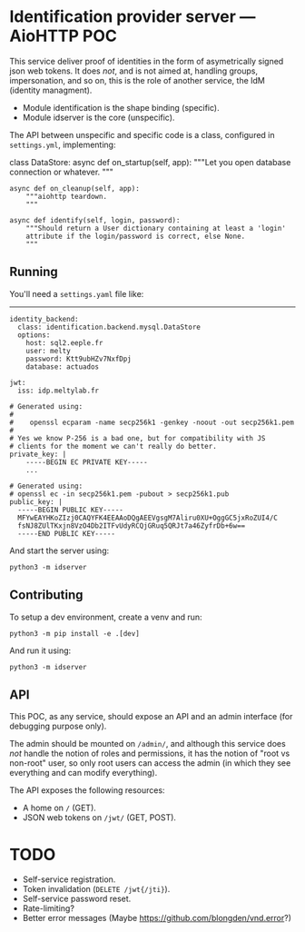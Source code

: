 # Identification provider server — AioHTTP POC

This service deliver proof of identities in the form of asymetrically
signed json web tokens. It does *not*, and is not aimed at, handling
groups, impersonation, and so on, this is the role of another service,
the IdM (identity managment).

- Module identification is the shape binding (specific).
- Module idserver is the core (unspecific).

The API between unspecific and specific code is a class, configured in
`settings.yml`, implementing:

class DataStore:
    async def on_startup(self, app):
        """Let you open database connection or whatever.
        """

    async def on_cleanup(self, app):
        """aiohttp teardown.
        """

    async def identify(self, login, password):
        """Should return a User dictionary containing at least a 'login'
        attribute if the login/password is correct, else None.
        """


## Running

You'll need a `settings.yaml` file like:

---

    identity_backend:
      class: identification.backend.mysql.DataStore
      options:
        host: sql2.eeple.fr
        user: melty
        password: Ktt9ubHZv7NxfDpj
        database: actuados

    jwt:
      iss: idp.meltylab.fr

    # Generated using:
    #
    #    openssl ecparam -name secp256k1 -genkey -noout -out secp256k1.pem
    #
    # Yes we know P-256 is a bad one, but for compatibility with JS
    # clients for the moment we can't really do better.
    private_key: |
        -----BEGIN EC PRIVATE KEY-----
        ...

    # Generated using:
    # openssl ec -in secp256k1.pem -pubout > secp256k1.pub
    public_key: |
      -----BEGIN PUBLIC KEY-----
      MFYwEAYHKoZIzj0CAQYFK4EEAAoDQgAEEVgsgM7Aliru0XU+OggGC5jxRoZUI4/C
      fsNJ8ZUlTKxjn8VzO4Db2ITFvUdyRCQjGRuq5QRJt7a46ZyfrDb+6w==
      -----END PUBLIC KEY-----

And start the server using:

```
python3 -m idserver
```


## Contributing

To setup a dev environment, create a venv and run:

```
python3 -m pip install -e .[dev]
```

And run it using:

```
python3 -m idserver
```


## API

This POC, as any service, should expose an API and an admin interface
(for debugging purpose only).

The admin should be mounted on `/admin/`, and although this service
does *not* handle the notion of roles and permissions, it has the
notion of "root vs non-root" user, so only root users can access the
admin (in which they see everything and can modify everything).

The API exposes the following resources:

- A home on `/` (GET).
- JSON web tokens on `/jwt/` (GET, POST).


# TODO

- Self-service registration.
- Token invalidation (`DELETE /jwt{/jti}`).
- Self-service password reset.
- Rate-limiting?
- Better error messages (Maybe https://github.com/blongden/vnd.error?)
